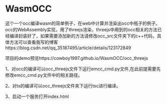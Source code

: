 # WasmOCC
这个一个occ编译wasm的简单例子，在web中计算并渲染出occ中瓶子的例子。
occ的WebAssembly实现，用了threejs渲染，threejs中用到的occ相关的方法已经编译封装好了，如果需要添加新的方法请修改occ_src文件夹下的c++代码，具体方法可以查看我写的博客https://blog.csdn.net/qq_35187495/article/details/123172849

项目的demo预览https://cowboy1997.github.io/WasmOCC/occ_threejs 

1、对occ的编译可以occ_threejs文件下运行emcc_cmd.py文件,在此前提需要先修改emcc_cmd.py文件中的相关路径。

2、对ts的编译可以occ_threejs文件夹下运行tsc进行编译。

3、启动一个服务打开index.html

